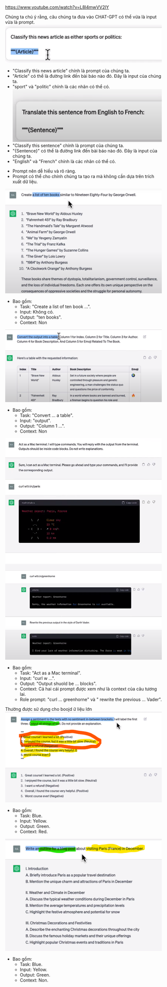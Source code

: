 https://www.youtube.com/watch?v=L8l4mwVV2lY

Chúng ta chú ý rằng, câu chúng ta đưa vào CHAT-GPT có thể vừa là input vừa là prompt.
![alt text](../image/explan_input_prompt_and_output.png)
- "Classify this news article" chính là prompt của chúng ta.
- "Article" có thể là đường link đến bài báo nào đó. Đây là input của chúng ta.
- "sport" và "politic" chính là các nhãn có thể có.
![alt text](../image/explan_input_prompt_and_output_2.png)
- "Classify this sentence" chính là prompt của chúng ta.
- "{Sentence}" có thể là đường link đến bài báo nào đó. Đây là input của chúng ta.
- "English" và "French" chính là các nhãn có thể có.
<!-- Tổng kết -->
- Prompt nên dễ hiểu và rõ ràng.
- Prompt có thể cho chính chúng ta tạo ra mà không cần dựa trên trích xuất dữ liệu.
<!-- One-shot -->
![alt text](../image/explan_input_prompt_and_output_3.png)
- Bao gồm:
    - Task: "Create a list of ten book ...".
    - Input: Không có.
    - Output: "ten books".
    - Context: Non
<!-- Zero-shot -->
![alt text](../image/explan_input_prompt_and_output_4.png)
- Bao gồm:
    - Task: "Convert ... a table".
    - Input: "output".
    - Output: "Column 1 ...".
    - Context: Non
<!-- Role -->
![alt text](../image/explan_input_prompt_and_output_5.png)
![alt text](../image/explan_input_prompt_and_output_5_1.png)
- Bao gồm:
    - Task: "Act as a Mac terminal".
    - Input: "curl w ...".
    - Output: "Output shuold be ... blocks".
    - Context: Cả hai cái prompt được xem như là context của câu tương lai.
    - Role prompt: "curl ... greenhorne" và " rewrite the previous ... Vader".
<!-- Few-shot -->
Thường được sử dụng cho boojd ữ liệu lớn
![alt text](../image/explan_input_prompt_and_output_6.png)
- Bao gồm:
    - Task: Blue.
    - Input: Yellow.
    - Output: Green.
    - Context: Red.
<!-- Chain -->
![alt text](../image/explan_input_prompt_and_output_7.png)
- Bao gồm:
    - Task: Blue.
    - Input: Yellow.
    - Output: Green.
    - Context: Non.